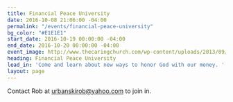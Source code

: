 ```yaml
---
title: Financial Peace University
date: 2016-10-08 21:06:00 -04:00
permalink: "/events/financial-peace-university"
bg_color: "#E1E1E1"
start_date: 2016-10-19 00:00:00 -04:00
end_date: 2016-10-20 00:00:00 -04:00
event_image: http://www.thecaringchurch.com/wp-content/uploads/2013/09/Financial-Peace-University-Home-Page-Event.png
heading: Financial Peace University
lead_in: 'Come and learn about new ways to honor God with our money. '
layout: page
---
```


Contact Rob at urbanskirob@yahoo.com to join in.